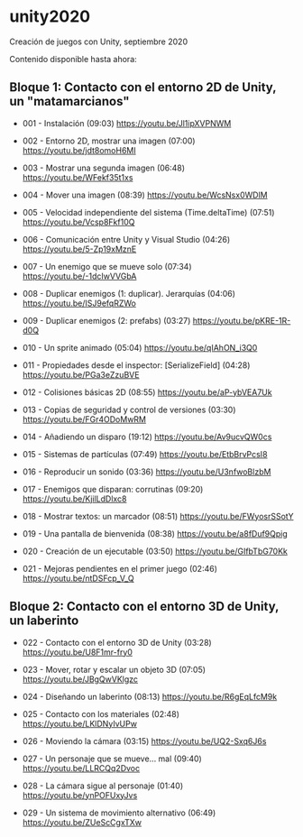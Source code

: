 # unity2020

Creación de juegos con Unity, septiembre 2020

Contenido disponible hasta ahora:

## Bloque 1: Contacto con el entorno 2D de Unity, un "matamarcianos"

 - 001 - Instalación (09:03) https://youtu.be/Jl1ipXVPNWM

 - 002 - Entorno 2D, mostrar una imagen (07:00) https://youtu.be/jdt8omoH6MI

 - 003 - Mostrar una segunda imagen (06:48) https://youtu.be/WFekf35t1xs
 
 - 004 - Mover una imagen (08:39) https://youtu.be/WcsNsx0WDlM

 - 005 - Velocidad independiente del sistema (Time.deltaTime) (07:51) https://youtu.be/Vcsp8Fkf10Q

 - 006 - Comunicación entre Unity y Visual Studio (04:26) https://youtu.be/5-Zp19xMznE

 - 007 - Un enemigo que se mueve solo (07:34) https://youtu.be/-1dcIwVVGbA

 - 008 - Duplicar enemigos (1: duplicar). Jerarquías (04:06) https://youtu.be/ISJ9efqRZWo

 - 009 - Duplicar enemigos (2: prefabs) (03:27) https://youtu.be/pKRE-1R-d0Q

 - 010 - Un sprite animado (05:04) https://youtu.be/qIAhON_i3Q0

 - 011 - Propiedades desde el inspector: [SerializeField] (04:28) https://youtu.be/PGa3eZzuBVE

 - 012 - Colisiones básicas 2D (08:55) https://youtu.be/aP-ybVEA7Uk

 - 013 - Copias de seguridad y control de versiones (03:30) https://youtu.be/FGr4ODoMwRM

 - 014 - Añadiendo un disparo (19:12) https://youtu.be/Av9ucvQW0cs

 - 015 - Sistemas de partículas (07:49) https://youtu.be/EtbBrvPcsI8

 - 016 - Reproducir un sonido (03:36) https://youtu.be/U3nfwoBlzbM

 - 017 - Enemigos que disparan: corrutinas (09:20) https://youtu.be/KjilLdDlxc8

 - 018 - Mostrar textos: un marcador (08:51) https://youtu.be/FWyosrSSotY

 - 019 - Una pantalla de bienvenida (08:38) https://youtu.be/a8fDuf9Qpig

 - 020 - Creación de un ejecutable (03:50) https://youtu.be/GIfbTbG70Kk

 - 021 - Mejoras pendientes en el primer juego (02:46) https://youtu.be/ntDSFcp_V_Q


## Bloque 2: Contacto con el entorno 3D de Unity, un laberinto

 - 022 - Contacto con el entorno 3D de Unity (03:28) https://youtu.be/U8F1mr-fry0

 - 023 - Mover, rotar y escalar un objeto 3D (07:05) https://youtu.be/JBgQwVKlgzc

 - 024 - Diseñando un laberinto (08:13) https://youtu.be/R6gEqLfcM9k

 - 025 - Contacto con los materiales (02:48) https://youtu.be/LKlDNyIvUPw

 - 026 - Moviendo la cámara (03:15) https://youtu.be/UQ2-Sxq6J6s

 - 027 - Un personaje que se mueve... mal (09:40) https://youtu.be/LLRCQq2Dvoc
 
 - 028 - La cámara sigue al personaje (01:40) https://youtu.be/ynPOFUxyJvs

 - 029 - Un sistema de movimiento alternativo (06:49) https://youtu.be/ZUeScCgxTXw
